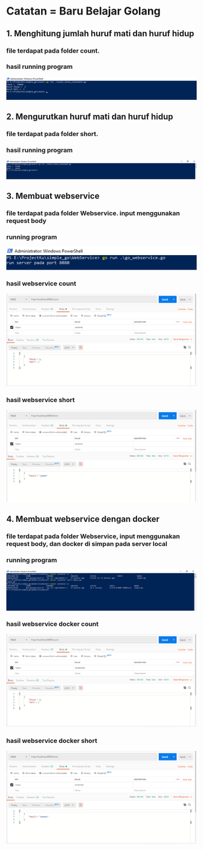 # Catatan = Baru Belajar Golang

<h2>1. Menghitung jumlah huruf mati dan huruf hidup</h2>
<h3><p>file terdapat pada folder count.<p></h3>
<h3><p>hasil running program<p></h3>

![alt text](https://github.com/dian1up/simple_go/blob/master/ss/counts.png)

<h2>2. Mengurutkan huruf mati dan huruf hidup</h2>
<h3><p>file terdapat pada folder short.<p></h3>
<h3><p>hasil running program<p></h3>

![alt text](https://github.com/dian1up/simple_go/blob/master/ss/short.PNG)

<h2>3. Membuat webservice</h2>
<h3><p>file terdapat pada folder Webservice. input menggunakan request body<p></h3>
<h3><p>running program<p></h3>

![alt text](https://github.com/dian1up/simple_go/blob/master/ss/web.PNG)

<h3><p>hasil webservice count<p></h3>

![alt text](https://github.com/dian1up/simple_go/blob/master/ss/webCount.PNG)

<h3><p>hasil webservice short<p></h3>

![alt text](https://github.com/dian1up/simple_go/blob/master/ss/webShort.PNG)

<h2>4. Membuat webservice dengan docker</h2>
<h3><p>file terdapat pada folder Webservice, input menggunakan request body, dan docker di simpan pada server local<p></h3>
<h3><p>running program<p></h3>

![alt text](https://github.com/dian1up/simple_go/blob/master/ss/docker.PNG)

<h3><p>hasil webservice docker count<p></h3>

![alt text](https://github.com/dian1up/simple_go/blob/master/ss/dockerCount.PNG)

<h3><p>hasil webservice docker short<p></h3>

![alt text](https://github.com/dian1up/simple_go/blob/master/ss/dockerShort.PNG)

